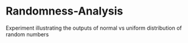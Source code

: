 # Randomness-Analysis
Experiment illustrating the outputs of normal vs uniform distribution of random numbers
